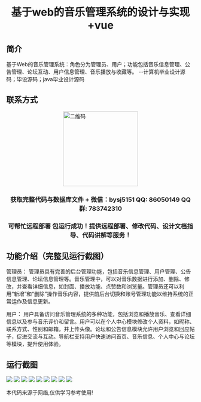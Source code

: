 <p><h1 align="center">基于web的音乐管理系统的设计与实现+vue</h1></p>

## 简介
基于Web的音乐管理系统：角色分为管理员、用户；功能包括音乐信息管理、公告管理、论坛互动、用户信息管理、音乐播放与收藏等。    --计算机毕业设计源码；毕设源码；java毕业设计源码


## 联系方式
<img src="https://bs-1329754181.cos.ap-shanghai.myqcloud.com/wx.jpg" alt="二维码" style="display: block; margin: 0 auto;" width="200px">
<p><h3 align="center">获取完整代码与数据库文件 + 微信：bysj5151 QQ: 86050149 QQ群: 783742310</h3></p>
<p><h3 align="center">可帮忙远程部署 包运行成功！提供远程部署、修改代码、设计文档指导、代码讲解等服务！</h3></p>

## 功能介绍（完整见运行截图）
管理员： 管理员具有完善的后台管理功能，包括音乐信息管理、用户管理、公告信息管理、论坛信息管理等。音乐管理中，可以对音乐数据进行添加、删除、修改，并查看详细信息，如封面、播放功能、点赞数和浏览量。管理员还可以利用“新增”和“删除”操作音乐内容，提供前后台切换和账号管理功能以维持系统的正常运作及信息更新。

用户： 用户具备访问音乐管理系统的多种功能，包括浏览和播放音乐、查看详细信息以及参与音乐评价和留言。用户可以在个人中心模块修改个人资料，如昵称、联系方式、性别和邮箱，并上传头像。论坛和公告信息模块允许用户浏览和回应帖子，促进交流与互动。导航栏支持用户快速访问首页、音乐信息、个人中心与论坛等模块，提升使用体验。


## 运行截图
![](https://bs-1329754181.cos.ap-shanghai.myqcloud.com/ssm/MusicManagementSystem/img/001.jpg)
![](https://bs-1329754181.cos.ap-shanghai.myqcloud.com/ssm/MusicManagementSystem/img/002.jpg)
![](https://bs-1329754181.cos.ap-shanghai.myqcloud.com/ssm/MusicManagementSystem/img/003.jpg)
![](https://bs-1329754181.cos.ap-shanghai.myqcloud.com/ssm/MusicManagementSystem/img/004.jpg)
![](https://bs-1329754181.cos.ap-shanghai.myqcloud.com/ssm/MusicManagementSystem/img/005.jpg)
![](https://bs-1329754181.cos.ap-shanghai.myqcloud.com/ssm/MusicManagementSystem/img/006.jpg)
![](https://bs-1329754181.cos.ap-shanghai.myqcloud.com/ssm/MusicManagementSystem/img/007.jpg)
![](https://bs-1329754181.cos.ap-shanghai.myqcloud.com/ssm/MusicManagementSystem/img/008.jpg)
![](https://bs-1329754181.cos.ap-shanghai.myqcloud.com/ssm/MusicManagementSystem/img/009.jpg)

<p>本代码来源于网络,仅供学习参考使用!</p>
